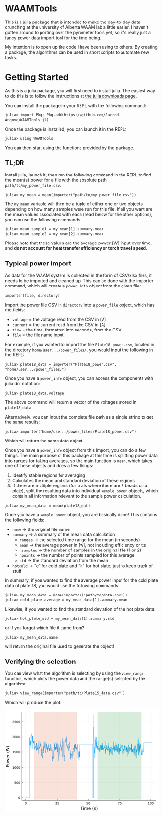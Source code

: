 # WAAMTools

This is a julia package that is intended to make the day-to-day data crunching at the university of Alberta WAAM lab a little easier. I haven't gotten around to porting over the pyrometer tools yet, so it's really just a fancy power data import tool for the time being.

My intention is to open up the code I have been using to others. By creating a package, the algorithms can be used in short scripts to automate new tasks.

# Getting Started

As this is a julia package, you will first need to install julia. The easiest way to do this is to follow the instructions at [the julia downloads page](https://julialang.org/downloads/).

You can install the package in your REPL with the following command:

```julia-repl
julia> import Pkg; Pkg.add(https://github.com/Jarrod-Angove/WAAMTools.jl)
```

Once the package is installed, you can launch it in the REPL:

```julia-repl
julia> using WAAMTools
```

You can then start using the functions provided by the package.

## TL;DR

Install julia, launch it, then run the following command in the REPL to find the mean(s) power for a file with the absolute path `path/to/my_power_file.csv`. 

```julia-repl
julia> my_mean = mean(importer("path/to/my_power_file.csv"))
```

The `my_mean` variable will then be a tuple of either one or two objects depending on how many samples were run for this file. If all you want are the mean values associated with each (read below for the other options), you can use the following commands

```julia-repl
julia> mean_sample1 = my_mean[1].summary.mean
julia> mean_sample2 = my_mean[2].summary.mean
```

Please note that these values are the average power [W] input over time, and **do not account for heat transfer efficiency or torch travel speed**. 

## Typical power import

As data for the WAAM system is collected in the form of CSV/xlsx files, it needs to be imported and cleaned up. This can be done with the importer command, which will create a `power_info` object from the given file:

`importer(file, directory)`

Import the power file CSV in `directory` into a `power_file` object, which has the fields:

* `voltage` = the voltage read from the CSV in [V]
* `current` = the current read from the CSV in [A]
* `time` = the time, formatted into seconds, from the CSV
* `file` = the file name input

For example, if you wanted to import the file `Plate18_power.csv`, located in the directory `home/user.../power_files/`, you would input the following in the REPL:

```julia-repl
julia> plate18_data = importer("Plate18_power.csv", "home/user.../power_files/")
```

Once you have a `power_info` object, you can access the components with julia dot notation:

```julia-repl
julia> plate18_data.voltage
```
The above command will return a vector of the voltages stored in `plate18_data`.

Alternatively, you can input the complete file path as a single string to get the same results;

```julia-repl
julia> importer("home/use.../power_files/Plate18_power.csv")
```

Which will return the same data object.

Once you have a `power_info` object from this import, you can do a few things. The main purpose of this package at this time is splitting power data into ranges for taking averages, so the main function is `mean`, which takes one of these objects and does a few things:

1. Identify stable regions for averaging
2. Calculates the mean and standard deviation of these regions
3. If there are multiple regions (for trials where there are 2 beads on a plate), split the resulting data into individual `sample_power` objects, which contain all information relevant to the sample power calculation. 

```julia-repl
julia> my_mean_data = mean(plate18_dat)
```

Once you have a `sample_power` object, you are basically done! This contains the following fields: 

- `name` → the original file name
- `summary` → a summary of the mean data calculation
    - `ranges` → the selected time range for the mean (in seconds)
    - `mean` → the average power in [w], not including efficiency or tts
    - `nsamples` → the number of samples in the original file (1 or 2)
    - `npoints` → the number of points sampled for this average 
    - `std` → the standard deviation from the mean
- `hotcold` → "c" for cold plate and "h" for hot plate; just to keep track of stuff

In summary, if you wanted to find the average power input for the cold plate data of plate 18, you would use the following commands

```julia-repl
julia> my_mean_data = mean(importer("path/to/data.csv"))
julia> cold_plate_average = my_mean_data[1].summary.mean
```

Likewise, if you wanted to find the standard deviation of the hot plate data:

```julia-repl
julia> hot_plate_std = my_mean_data[2].summary.std
```

or if you forgot which file it came from? 

```julia-repl
julia> my_mean_data.name
```

will return the original file used to generate the object!

## Verifying the selection

You can view what the algorithm is selecting by using the `view_range` function, which plots the power data and the range(s) selected by the algorithm:

```julia-repl
julia> view_range(importer("path/to/Plate15_data.csv"))
```

Which will produce the plot:

![](./example_range_plot.png)


